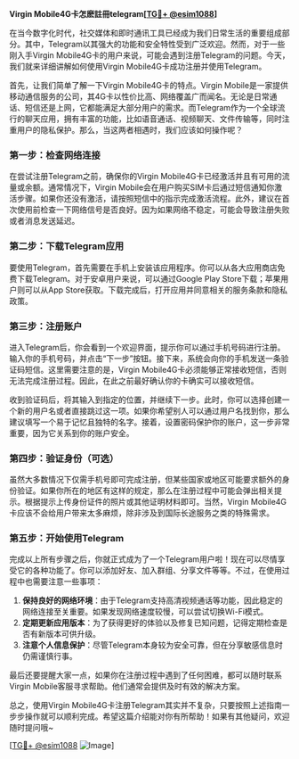 **Virgin Mobile4G卡怎麽註冊telegram[[TG💪+ @esim1088](https://t.me/s/esim1088)]**

在当今数字化时代，社交媒体和即时通讯工具已经成为我们日常生活的重要组成部分。其中，Telegram以其强大的功能和安全特性受到广泛欢迎。然而，对于一些刚入手Virgin Mobile4G卡的用户来说，可能会遇到注册Telegram的问题。今天，我们就来详细讲解如何使用Virgin Mobile4G卡成功注册并使用Telegram。

首先，让我们简单了解一下Virgin Mobile4G卡的特点。Virgin Mobile是一家提供移动通信服务的公司，其4G卡以性价比高、网络覆盖广而闻名。无论是日常通话、短信还是上网，它都能满足大部分用户的需求。而Telegram作为一个全球流行的聊天应用，拥有丰富的功能，比如语音通话、视频聊天、文件传输等，同时注重用户的隐私保护。那么，当这两者相遇时，我们应该如何操作呢？

### 第一步：检查网络连接

在尝试注册Telegram之前，确保你的Virgin Mobile4G卡已经激活并且有可用的流量或余额。通常情况下，Virgin Mobile会在用户购买SIM卡后通过短信通知你激活步骤。如果你还没有激活，请按照短信中的指示完成激活流程。此外，建议在首次使用前检查一下网络信号是否良好。因为如果网络不稳定，可能会导致注册失败或者消息发送延迟。

### 第二步：下载Telegram应用

要使用Telegram，首先需要在手机上安装该应用程序。你可以从各大应用商店免费下载Telegram。对于安卓用户来说，可以通过Google Play Store下载；苹果用户则可以从App Store获取。下载完成后，打开应用并同意相关的服务条款和隐私政策。

### 第三步：注册账户

进入Telegram后，你会看到一个欢迎界面，提示你可以通过手机号码进行注册。输入你的手机号码，并点击“下一步”按钮。接下来，系统会向你的手机发送一条验证码短信。这里需要注意的是，Virgin Mobile4G卡必须能够正常接收短信，否则无法完成注册过程。因此，在此之前最好确认你的卡确实可以接收短信。

收到验证码后，将其输入到指定的位置，并继续下一步。此时，你可以选择创建一个新的用户名或者直接跳过这一项。如果你希望别人可以通过用户名找到你，那么建议填写一个易于记忆且独特的名字。接着，设置密码保护你的账户，这一步非常重要，因为它关系到你的账户安全。

### 第四步：验证身份（可选）

虽然大多数情况下仅需手机号即可完成注册，但某些国家或地区可能要求额外的身份验证。如果你所在的地区有这样的规定，那么在注册过程中可能会弹出相关提示。根据提示上传身份证件的照片或其他证明材料即可。当然，Virgin Mobile4G卡应该不会给用户带来太多麻烦，除非涉及到国际长途服务之类的特殊需求。

### 第五步：开始使用Telegram

完成以上所有步骤之后，你就正式成为了一个Telegram用户啦！现在可以尽情享受它的各种功能了。你可以添加好友、加入群组、分享文件等等。不过，在使用过程中也需要注意一些事项：

1. **保持良好的网络环境**：由于Telegram支持高清视频通话等功能，因此稳定的网络连接至关重要。如果发现网络速度较慢，可以尝试切换Wi-Fi模式。
2. **定期更新应用版本**：为了获得更好的体验以及修复已知问题，记得定期检查是否有新版本可供升级。
3. **注意个人信息保护**：尽管Telegram本身较为安全可靠，但在分享敏感信息时仍需谨慎行事。

最后还要提醒大家一点，如果你在注册过程中遇到了任何困难，都可以随时联系Virgin Mobile客服寻求帮助。他们通常会提供及时有效的解决方案。

总之，使用Virgin Mobile4G卡注册Telegram其实并不复杂，只要按照上述指南一步步操作就可以顺利完成。希望这篇介绍能对你有所帮助！如果有其他疑问，欢迎随时提问哦~

[[TG💪+ @esim1088](https://t.me/s/esim1088) ![Image](https://i.postimg.cc/4NQfJmqS/Snipaste-2025-05-13-00-14-12.png)]